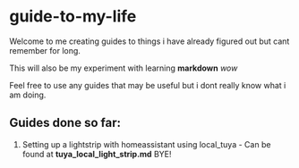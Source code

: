 # guide-to-my-life
Welcome to me creating guides to things i have already figured out but cant remember for long.

This will also be my experiment with learning __markdown__ *wow*

Feel free to use any guides that may be useful but i dont really know what i am doing.

## Guides done so far:
1. Setting up a lightstrip with homeassistant using local\_tuya - Can be found at __tuya\_local\_light\_strip.md__ 
BYE!
